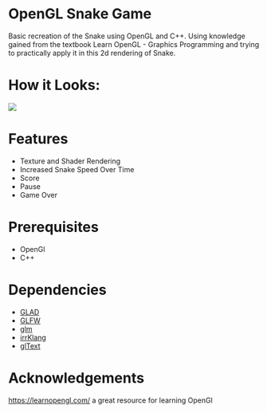 # OpenGL Snake Game
Basic recreation of the Snake using OpenGL and C++.  Using knowledge gained from the textbook Learn OpenGL - Graphics Programming and trying to practically apply it in this 2d rendering of Snake.

# How it Looks:
![](https://media1.giphy.com/media/G1zd0SPfnor9AGnCDn/giphy.gif?cid=790b7611b2c9608af2951abb15c11e7e2fac810e0b96ea3c&rid=giphy.gif&ct=g)

# Features
* Texture and Shader Rendering
* Increased Snake Speed Over Time
* Score
* Pause
* Game Over
# Prerequisites
* OpenGl
* C++
# Dependencies
* [GLAD](https://github.com/Dav1dde/glad)
* [GLFW](https://www.glfw.org/)
* [glm](https://github.com/g-truc/glm)
* [irrKlang](https://www.ambiera.com/irrklang/)
* [glText](https://github.com/vallentin/glText)

# Acknowledgements
https://learnopengl.com/ a great resource for learning OpenGl
